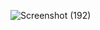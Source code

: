 


![Screenshot (192)](https://github.com/user-attachments/assets/09729d48-8572-4912-9d5e-2c5786cfa905)
